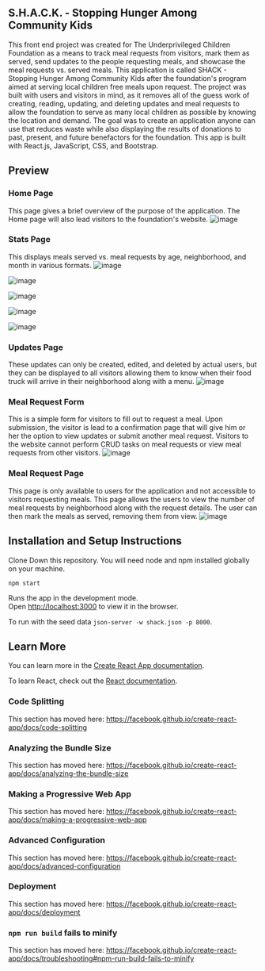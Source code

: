 ## S.H.A.C.K. - Stopping Hunger Among Community Kids
This front end project was created for The Underprivileged Children Foundation as a means to track meal requests from visitors, mark them as served, send updates to the people requesting meals, and showcase the meal requests vs. served meals.  This application is called SHACK - Stopping Hunger Among Community Kids after the foundation's program aimed at serving local children free meals upon request.  The project was built with users and visitors in mind, as it removes all of the guess work of creating, reading, updating, and deleting updates and meal requests to allow the foundation to serve as many local children as possible by knowing the location and demand.  The goal was to create an application anyone can use that reduces waste while also displaying the results of donations to past, present, and future benefactors for the foundation.  This app is built with React.js, JavaScript, CSS, and Bootstrap.

## Preview
### Home Page
This page gives a brief overview of the purpose of the application.  The Home page will also lead visitors to the foundation's website.
![image](https://user-images.githubusercontent.com/62181538/90636035-075e9700-e1f8-11ea-92ef-751cfed33443.png)

### Stats Page
This displays meals served vs. meal requests by age, neighborhood, and month in various formats.
![image](https://user-images.githubusercontent.com/62181538/90636174-3bd25300-e1f8-11ea-96a8-5cc82edc6c42.png)

![image](https://user-images.githubusercontent.com/62181538/90636351-789e4a00-e1f8-11ea-95a8-0f7270ec8166.png)

![image](https://user-images.githubusercontent.com/62181538/90636479-a6838e80-e1f8-11ea-9793-553274b1e6b8.png)

![image](https://user-images.githubusercontent.com/62181538/90636585-d337a600-e1f8-11ea-94ce-a921cf1b83c7.png)

![image](https://user-images.githubusercontent.com/62181538/90636701-011cea80-e1f9-11ea-9d8c-2dec4ed6a4ff.png)

### Updates Page
These updates can only be created, edited, and deleted by actual users, but they can be displayed to all visitors allowing them to know when their food truck will arrive in their neighborhood along with a menu.
![image](https://user-images.githubusercontent.com/62181538/90636960-5d800a00-e1f9-11ea-936c-9683e0d546c5.png)

### Meal Request Form
This is a simple form for visitors to fill out to request a meal.  Upon submission, the visitor is lead to a confirmation page that will give him or her the option to view updates or submit another meal request.  Visitors to the website cannot perform CRUD tasks on meal requests or view meal requests from other visitors.
![image](https://user-images.githubusercontent.com/62181538/90637093-8a342180-e1f9-11ea-964e-2e31d542efd2.png)

### Meal Request Page
This page is only available to users for the application and not accessible to visitors requesting meals.  This page allows the users to view the number of meal requests by neighborhood along with the request details.  The user can then mark the meals as served, removing them from view.
![image](https://user-images.githubusercontent.com/62181538/90637199-b485df00-e1f9-11ea-8d4b-d224cc3af9ec.png)


## Installation and Setup Instructions

Clone Down this repository.  You will need node and npm installed globally on your machine.

`npm start`

Runs the app in the development mode.<br />
Open [http://localhost:3000](http://localhost:3000) to view it in the browser.

To run with the seed data `json-server -w shack.json -p 8000`.



## Learn More

You can learn more in the [Create React App documentation](https://facebook.github.io/create-react-app/docs/getting-started).

To learn React, check out the [React documentation](https://reactjs.org/).

### Code Splitting

This section has moved here: https://facebook.github.io/create-react-app/docs/code-splitting

### Analyzing the Bundle Size

This section has moved here: https://facebook.github.io/create-react-app/docs/analyzing-the-bundle-size

### Making a Progressive Web App

This section has moved here: https://facebook.github.io/create-react-app/docs/making-a-progressive-web-app

### Advanced Configuration

This section has moved here: https://facebook.github.io/create-react-app/docs/advanced-configuration

### Deployment

This section has moved here: https://facebook.github.io/create-react-app/docs/deployment

### `npm run build` fails to minify

This section has moved here: https://facebook.github.io/create-react-app/docs/troubleshooting#npm-run-build-fails-to-minify
